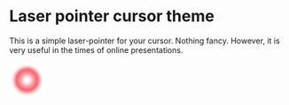 # Laser pointer cursor theme

This is a simple laser-pointer for your cursor.
Nothing fancy.
However, it is very useful in the times of online presentations.

![image description](preview.png)
